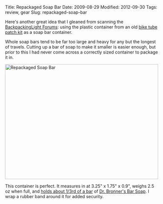 Title: Repackaged Soap Bar
Date: 2009-08-29
Modified: 2012-09-30
Tags: review, gear
Slug: repackaged-soap-bar

Here's another great idea that I gleaned from scanning the <a href="http://www.backpackinglight.com/cgi-bin/backpackinglight/forums/index.html?id=9sTyccSp:216.254.23.78">BackpackingLight Forums</a>: using the plastic container from an old <a href="http://www.rei.com/product/747197">bike tube patch kit</a> as a soap bar container.

Whole soap bars tend to be far too large and heavy for any but the longest of travels. Cutting up a bar of soap to make it smaller is easier enough, but prior to this I had never come across a correctly sized container to package it in.

<a href="http://www.flickr.com/photos/pigmonkey/3868770543/" title="Repackaged Soap Bar by Pig Monkey, on Flickr"><img src="http://farm3.static.flickr.com/2569/3868770543_7b83e7a027.jpg" width="500" height="375" alt="Repackaged Soap Bar" /></a>

This container is perfect. It measures in at 3.25" x 1.75" x 0.9", weighs 2.5 oz when full, and <a href="http://www.flickr.com/photos/pigmonkey/3869553772/">holds about 1/3rd of a bar</a> of <a href="http://www.drbronner.com/DBMS/BAR.htm">Dr. Bronner's Bar Soap</a>. I wrap a rubber band around it for added security.
